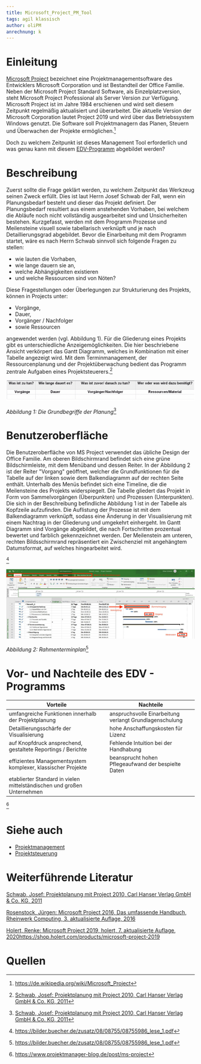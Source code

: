 ```yaml
---
title: Microsoft_Project_PM_Tool
tags: agil klassisch
author: oliPM
anrechnung: k 
---
```




# Einleitung

[Microsoft Project](https://de.wikipedia.org/wiki/Microsoft_Project) bezeichnet eine Projektmanagementsoftware des Entwicklers Microsoft Corporation und ist Bestandteil der Office Familie. 
Neben der Microsoft Project Standard Software, als Einzelplatzversion, steht Microsoft Project Professional als Server Version zur Verfügung.
Microsoft Project ist im Jahre 1984 erschienen und wird seit diesem Zeitpunkt regelmäßig aktualisiert und überarbeitet. 
Die aktuelle Version der Microsoft Corporation lautet Project 2019 und wird über das Betriebssystem Windows genutzt.
Die Software soll Projektmanagern das Planen, Steuern und Überwachen der Projekte ermöglichen.[^1]

Doch zu welchem Zeitpunkt ist dieses Management Tool erforderlich und was genau kann mit diesem [EDV-Programm](https://www.wortbedeutung.info/EDV-Programm/) abgebildet werden?


# Beschreibung

Zuerst sollte die Frage geklärt werden, zu welchem Zeitpunkt das Werkzeug seinen Zweck erfüllt. Dies ist laut Herrn Josef Schwab der Fall, wenn ein Planungsbedarf besteht und dieser das Projekt definiert.
Der Planungsbedarf resultiert aus einem anstehenden Vorhaben, bei welchem die Abläufe noch nicht vollständig ausgearbeitet sind und Unsicherheiten bestehen.
Kurzgefasst, werden mit dem Programm Prozesse und Meilensteine visuell sowie tabellarisch verknüpft und je nach Detaillierungsgrad abgebildet.
Bevor die Einarbeitung mit dem Programm startet, wäre es nach Herrn Schwab sinnvoll sich folgende Fragen zu stellen: 
* wie lauten die Vorhaben, 
* wie lange dauern sie an, 
* welche Abhängigkeiten existieren 
* und welche Ressourcen sind von Nöten?

Diese Fragestellungen oder Überlegungen zur Strukturierung des Projekts, können in Projects unter:
* Vorgänge, 
* Dauer, 
* Vorgänger / Nachfolger 
* sowie Ressourcen
 
angewendet werden (vgl. Abbildung 1).
Für die Gliederung eines Projekts gibt es unterschiedliche Anzeigemöglichkeiten. Die hier beschriebene Ansicht verkörpert das Gantt Diagramm, welches in Kombination mit einer Tabelle angezeigt wird.
Mit dem Terminmanagement, der Ressourcenplanung und der Projektüberwachung bedient das Programm zentrale Aufgaben eines Projektsteuerers.[^2]



![Beispielabbildung](Microsoft_Project_PM_Tool/Die_Grundbegriffe_der_Planung.png)

*Abbildung 1: Die Grundbegriffe der Planung*[^2]



# Benutzeroberfläche

Die Benutzeroberfläche von MS Project verwendet das übliche Design der Office Familie. Am oberen Bildschirmrand befindet sich eine grüne Bildschirmleiste, mit dem Menüband und dessen Reiter. In der Abbildung 2 ist der Reiter "Vorgang" geöffnet, welcher die Grundfunktionen für die Tabelle auf der linken sowie dem Balkendiagramm auf der rechten Seite enthält. Unterhalb des Menüs befindet sich eine Timeline, die die Meilensteine des Projekts widerspiegelt.
Die Tabelle gliedert das Projekt in Form von Sammelvorgängen (Überpunkten) und Prozessen (Unterpunkten).
Die sich in der Beschreibung befindliche Abbildung 1 ist in der Tabelle als Kopfzeile aufzufinden.
Die Auflistung der Prozesse ist mit dem Balkendiagramm verknüpft, sodass eine Änderung in der Visualisierung mit einem Nachtrag in der Gliederung und umgekehrt einhergeht.
Im Gantt Diagramm sind Vorgänge abgebildet, die nach Fortschritten prozentual bewertet und farblich gekennzeichnet werden.
Der Meilenstein am unteren, rechten Bildsschirmrand repräsentiert ein Zwischenziel mit angehängtem Datumsformat, auf welches hingearbeitet wird.

[^4]

![Beispielabbildung](Microsoft_Project_PM_Tool/MS_Project_Rahmenterminplan.jpg)

*Abbildung 2: Rahmenterminplan*[^4]



# Vor- und Nachteile des EDV - Programms

| Vorteile      | Nachteile     |
| ------------- | ------------- |
| umfangreiche Funktionen innerhalb der Projektplanung                    | anspruchsvolle Einarbeitung verlangt Grundlagenschulung        |
| Detaillierungsschärfe der Visualisierung                                | hohe Anschaffungskosten für Lizenz                             |
| auf Knopfdruck ansprechend, gestaltete Reportings / Berichte            | Fehlende Intuition bei der Handhabung                          |
| effizientes Managementsystem komplexer, klassischer Projekte            | beansprucht hohen Pflegeaufwand der bespielte Daten            |
| etablierter Standard in vielen mittelständischen und großen Unternehmen |

[^3]



# Siehe auch
* [Projektmanagement](Projektmanagement.md)
* [Projektsteuerung](Projektsteuerung.md)

# Weiterführende Literatur

[Schwab, Josef: Projektplanung mit Project 2010, Carl Hanser Verlag GmbH & Co. KG, 2011](https://www.hanser-elibrary.com/doi/book/10.3139/9783446428423)

[Rosenstock, Jürgen: Microsoft Project 2016, Das umfassende Handbuch, Rheinwerk Computing, 3. aktualisierte Auflage, 2016](https://www.rheinwerk-verlag.de/microsoft-project-2016-das-umfassende-handbuch/)

[Holert, Renke: Microsoft Project 2019, holert, 7. aktualisierte Auflage, 2020https://shop.holert.com/products/microsoft-project-2019](https://shop.holert.com/products/microsoft-project-2019)

# Quellen

[^1]: https://de.wikipedia.org/wiki/Microsoft_Project
[^2]: [Schwab, Josef: Projektplanung mit Project 2010, Carl Hanser Verlag GmbH & Co. KG, 2011](https://www.hanser-elibrary.com/doi/book/10.3139/9783446428423)
[^3]: https://www.projektmanager-blog.de/post/ms-project
[^4]: https://bilder.buecher.de/zusatz/08/08755/08755986_lese_1.pdf 

